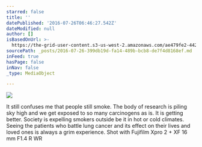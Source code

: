 ```yaml
---
starred: false
title: ''
datePublished: '2016-07-26T06:46:27.542Z'
dateModified: null
author: []
isBasedOnUrl: >-
  https://the-grid-user-content.s3-us-west-2.amazonaws.com/ae479fe2-4428-470f-b661-4c4dc2764762.jpg
sourcePath: _posts/2016-07-26-399db19d-fa14-489b-bcb8-de7f4d8168ef.md
inFeed: true
hasPage: false
inNav: false
_type: MediaObject

---
```

![](https://the-grid-user-content.s3-us-west-2.amazonaws.com/ae479fe2-4428-470f-b661-4c4dc2764762.jpg)

It still confuses me that people still smoke. The body of research is piling sky high and we get exposed to so many carcinogens as is. It is getting better. Society is expelling smokers outside be it in hot or cold climates. Seeing the patients who battle lung cancer and its effect on their lives and loved ones is always a grim experience. Shot with Fujifilm Xpro 2 + XF 16 mm F1.4 R WR